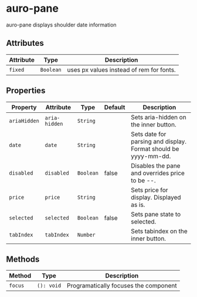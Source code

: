 # auro-pane

auro-pane displays shoulder date information

## Attributes

| Attribute | Type      | Description                              |
|-----------|-----------|------------------------------------------|
| `fixed`   | `Boolean` | uses px values instead of rem for fonts. |

## Properties

| Property     | Attribute     | Type      | Default | Description                                      |
|--------------|---------------|-----------|---------|--------------------------------------------------|
| `ariaHidden` | `aria-hidden` | `String`  |         | Sets aria-hidden on the inner button.            |
| `date`       | `date`        | `String`  |         | Sets date for parsing and display. Format should be yyyy-mm-dd. |
| `disabled`   | `disabled`    | `Boolean` | false   | Disables the pane and overrides price to be --.  |
| `price`      | `price`       | `String`  |         | Sets price for display. Displayed as is.         |
| `selected`   | `selected`    | `Boolean` | false   | Sets pane state to selected.                     |
| `tabIndex`   | `tabIndex`    | `Number`  |         | Sets tabindex on the inner button.               |

## Methods

| Method  | Type       | Description                           |
|---------|------------|---------------------------------------|
| `focus` | `(): void` | Programatically focuses the component |
